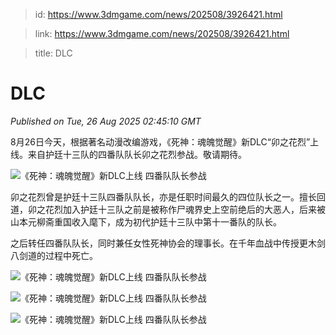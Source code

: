 > id: https://www.3dmgame.com/news/202508/3926421.html

> link: https://www.3dmgame.com/news/202508/3926421.html

> title: DLC

# DLC
_Published on Tue, 26 Aug 2025 02:45:10 GMT_

8月26日今天，根据著名动漫改编游戏，《死神：魂魄觉醒》新DLC“卯之花烈”上线。来自护廷十三队的四番队队长卯之花烈参战。敬请期待。

![《死神：魂魄觉醒》新DLC上线 四番队队长参战](https://img.3dmgame.com/uploads/images/news/20250826/1756176275_312715_jpg_r.jpg)

卯之花烈曾是护廷十三队四番队队长，亦是任职时间最久的四位队长之一。擅长回道，卯之花烈加入护廷十三队之前是被称作尸魂界史上空前绝后的大恶人，后来被山本元柳斋重国收入麾下，成为初代护廷十三队中第十一番队的队长。

之后转任四番队队长，同时兼任女性死神协会的理事长。在千年血战中传授更木剑八剑道的过程中死亡。

![《死神：魂魄觉醒》新DLC上线 四番队队长参战](https://img.3dmgame.com/uploads/images/news/20250826/1756176287_501739.jpg)

![《死神：魂魄觉醒》新DLC上线 四番队队长参战](https://img.3dmgame.com/uploads/images/news/20250826/1756176287_801466.jpg)

![《死神：魂魄觉醒》新DLC上线 四番队队长参战](https://img.3dmgame.com/uploads/images/news/20250826/1756176287_678624.jpg)
